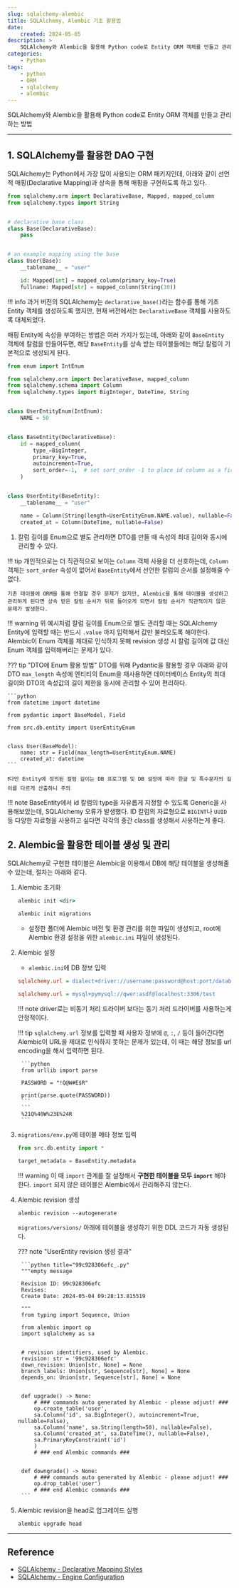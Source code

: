 ```yaml
---
slug: sqlalchemy-alembic
title: SQLAlchemy, Alembic 기초 활용법
date:
    created: 2024-05-05
description: >
    SQLAlchemy와 Alembic을 활용해 Python code로 Entity ORM 객체를 만들고 관리하는 방법
categories:
    - Python
tags:
    - python
    - ORM
    - sqlalchemy
    - alembic
---
```


SQLAlchemy와 Alembic을 활용해 Python code로 Entity ORM 객체를 만들고 관리하는 방법  

<!-- more -->

---

## 1. SQLAlchemy를 활용한 DAO 구현

SQLAlchemy는 Python에서 가장 많이 사용되는 ORM 패키지인데, 아래와 같이 선언적 매핑(Declarative Mapping)과 상속을 통해 매핑을 구현하도록 하고 있다.  

```python
from sqlalchemy.orm import DeclarativeBase, Mapped, mapped_column
from sqlalchemy.types import String


# declarative base class
class Base(DeclarativeBase):
    pass


# an example mapping using the base
class User(Base):
    __tablename__ = "user"

    id: Mapped[int] = mapped_column(primary_key=True)
    fullname: Mapped[str] = mapped_column(String(30))
```

!!! info
    과거 버전의 SQLAlchemy는 `declarative_base()`라는 함수를 통해 기초 Entity 객체를 생성하도록 했지만, 현재 버전에서는 `DeclarativeBase` 객체를 사용하도록 대체되었다.  

매핑 Entity에 속성을 부여하는 방법은 여러 가지가 있는데, 아래와 같이 `BaseEntity` 객체에 칼럼을 만들어두면, 해당 `BaseEntity`를 상속 받는 테이블들에는 해당 칼럼이 기본적으로 생성되게 된다.  

```python title="src/db/entity.py"
from enum import IntEnum

from sqlalchemy.orm import DeclarativeBase, mapped_column
from sqlalchemy.schema import Column
from sqlalchemy.types import BigInteger, DateTime, String


class UserEntityEnum(IntEnum):
    NAME = 50


class BaseEntity(DeclarativeBase):
    id = mapped_column(
        type_=BigInteger,
        primary_key=True,
        autoincrement=True,
        sort_order=-1,  # set sort_order -1 to place id column as a first column
    )


class UserEntity(BaseEntity):
    __tablename__ = "user"

    name = Column(String(length=UserEntityEnum.NAME.value), nullable=False)  # (1)!
    created_at = Column(DateTime, nullable=False)
```

1. 칼럼 길이를 Enum으로 별도 관리하면 DTO를 만들 때 속성의 최대 길이와 동시에 관리할 수 있다.  

!!! tip
    개인적으로는 더 직관적으로 보이는 `Column` 객체 사용을 더 선호하는데, `Column` 객체는 `sort_order` 속성이 없어서 `BaseEntity`에서 선언한 칼럼의 순서를 설정해줄 수 없다.  
    
    기존 테이블에 ORM을 통해 연결할 경우 문제가 없지만, Alembic을 통해 테이블을 생성하고 관리하게 된다면 상속 받은 칼럼 순서가 뒤로 들어오게 되면서 칼럼 순서가 직관적이지 않은 문제가 발생한다.  

!!! warning
    위 예시처럼 칼럼 길이를 Enum으로 별도 관리할 때는 SQLAlchemy Entity에 입력할 때는 반드시 `.value` 까지 입력해서 값만 불러오도록 해야한다. Alembic이 Enum 객체를 제대로 인식하지 못해 revision 생성 시 칼럼 길이에 값 대신 Enum 객체를 입력해버리는 문제가 있다.  

??? tip "DTO에 Enum 활용 방법"
    DTO를 위해 Pydantic을 활용할 경우 아래와 같이 DTO `max_length` 속성에 엔티티의 Enum을 재사용하면 데이터베이스 Entity의 최대 길이와 DTO의 속성값의 길이 제한을 동시에 관리할 수 있어 편리하다.  

    ```python
    from datetime import datetime

    from pydantic import BaseModel, Field

    from src.db.entity import UserEntityEnum


    class User(BaseModel):
        name: str = Field(max_length=UserEntityEnum.NAME)
        created_at: datetime
    ```

    ❗다만 Entity에 정의된 칼럼 길이는 DB 프로그램 및 DB 설정에 따라 한글 및 특수문자의 길이를 다르게 산출하니 주의

!!! note
    BaseEntity에서 id 칼럼의 type을 자유롭게 지정할 수 있도록 Generic을 사용해보았는데, SQLAlchemy 오류가 발생했다. ID 칼럼의 자료형으로 `BIGINT`나 `UUID` 등 다양한 자료형을 사용하고 싶다면 각각의 중간 class를 생성해서 사용하는게 좋다.  

## 2. Alembic을 활용한 테이블 생성 및 관리

SQLAlchemy로 구현한 테이블은 Alembic을 이용해서 DB에 해당 테이블을 생성해줄 수 있는데, 절차는 아래와 같다.  

1. Alembic 초기화

    ```bat
    alembic init <dir>
    ```

    ```bat
    alembic init migrations
    ```

    - 설정한 폴더에 Alembic 버전 및 환경 관리를 위한 파일이 생성되고, root에 Alembic 환경 설정을 위한 `alembic.ini` 파일이 생성된다.  

1. Alembic 설정
    - `alembic.ini`에 DB 정보 입력

    ```ini
    sqlalchemy.url = dialect+driver://username:password@host:port/database
    ```

    ```ini
    sqlalchemy.url = mysql+pymysql://qwer:asdf@localhost:3306/test
    ```

    !!! note
        driver로는 비동기 처리 드라이버 보다는 동기 처리 드라이버를 사용하는게 안정적이다.  

    !!! tip
        `sqlalchemy.url` 정보를 입력할 때 사용자 정보에 `@`, `:`, `/` 등이 들어간다면 Alembic이 URL을 제대로 인식하지 못하는 문제가 있는데, 이 때는 해당 정보를 url encoding을 해서 입력하면 된다.  

        ```python
        from urllib import parse

        PASSWORD = "!Q@W#E$R"

        print(parse.quote(PASSWORD))
        ```
        ```
        %21Q%40W%23E%24R
        ```

1. `migrations/env.py`에 테이블 메타 정보 입력

    ```python
    from src.db.entity import *

    target_metadata = BaseEntity.metadata
    ```

    !!! warning
        이 때 `import` 관계를 잘 설정해서 **구현한 테이블을 모두 `import`** 해야 한다. `import` 되지 않은 테이블은 Alembic에서 관리해주지 않는다.  

1. Alembic revision 생성

    ```
    alembic revision --autogenerate
    ```

    `migrations/versions/` 아래에 테이블을 생성하기 위한 DDL 코드가 자동 생성된다.  

    ??? note "UserEntity revision 생성 결과"

        ```python title="99c928306efc_.py"
        """empty message

        Revision ID: 99c928306efc
        Revises: 
        Create Date: 2024-05-04 09:28:13.815519

        """
        from typing import Sequence, Union

        from alembic import op
        import sqlalchemy as sa


        # revision identifiers, used by Alembic.
        revision: str = '99c928306efc'
        down_revision: Union[str, None] = None
        branch_labels: Union[str, Sequence[str], None] = None
        depends_on: Union[str, Sequence[str], None] = None


        def upgrade() -> None:
            # ### commands auto generated by Alembic - please adjust! ###
            op.create_table('user',
            sa.Column('id', sa.BigInteger(), autoincrement=True, nullable=False),
            sa.Column('name', sa.String(length=50), nullable=False),
            sa.Column('created_at', sa.DateTime(), nullable=False),
            sa.PrimaryKeyConstraint('id')
            )
            # ### end Alembic commands ###


        def downgrade() -> None:
            # ### commands auto generated by Alembic - please adjust! ###
            op.drop_table('user')
            # ### end Alembic commands ###
        ```


1. Alembic revision을 head로 업그레이드 실행

    ```
    alembic upgrade head
    ```

---
## Reference
- [SQLAlchemy - Declarative Mapping Styles](https://docs.sqlalchemy.org/en/20/orm/declarative_styles.html)
- [SQLAlchemy - Engine Configuration](https://docs.sqlalchemy.org/en/20/core/engines.html)